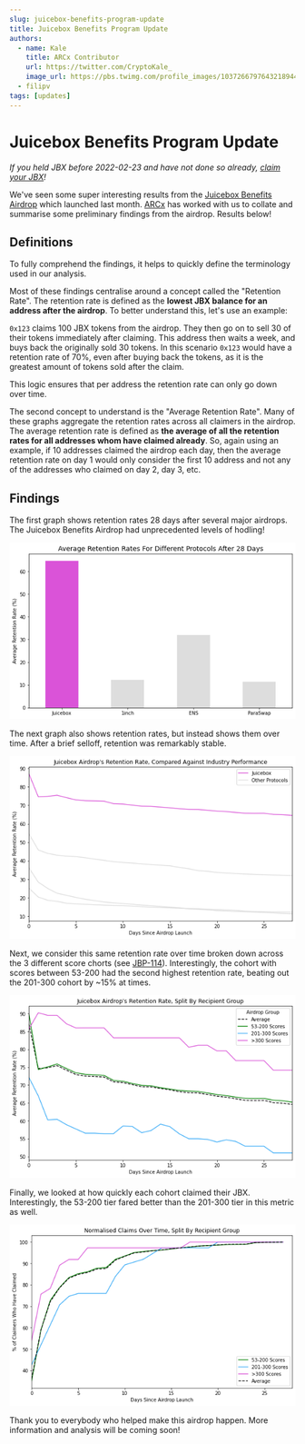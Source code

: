 ```yaml
---
slug: juicebox-benefits-program-update
title: Juicebox Benefits Program Update
authors: 
  - name: Kale
    title: ARCx Contributor
    url: https://twitter.com/CryptoKale_
    image_url: https://pbs.twimg.com/profile_images/1037266797643218944/TNni262L_400x400.jpg
  - filipv
tags: [updates]
---
```


# Juicebox Benefits Program Update

*If you held JBX before 2022-02-23 and have not done so already, [claim your JBX](https://airdrop.juicebox.money/)!*

We've seen some super interesting results from the [Juicebox Benefits Airdrop](https://info.juicebox.money/blog/juicebox-benefits-program-explained) which launched last month. [ARCx](https://arcx.money/) has worked with us to collate and summarise some preliminary findings from the airdrop. Results below!

## Definitions

To fully comprehend the findings, it helps to quickly define the terminology used in our analysis.

Most of these findings centralise around a concept called the "Retention Rate". The retention rate is defined as the **lowest JBX balance for an address after the airdrop**. To better understand this, let's use an example:

`0x123` claims 100 JBX tokens from the airdrop. They then go on to sell 30 of their tokens immediately after claiming. This address then waits a week, and buys back the originally sold 30 tokens. In this scenario `0x123` would have a retention rate of 70%, even after buying back the tokens, as it is the greatest amount of tokens sold after the claim.

This logic ensures that per address the retention rate can only go down over time.

The second concept to understand is the "Average Retention Rate". Many of these graphs aggregate the retention rates across all claimers in the airdrop. The average retention rate is defined as **the average of all the retention rates for all addresses whom have claimed already**. So, again using an example, if 10 addresses claimed the airdrop each day, then the average retention rate on day 1 would only consider the first 10 address and not any of the addresses who claimed on day 2, day 3, etc.

## Findings

The first graph shows retention rates 28 days after several major airdrops. The Juicebox Benefits Airdrop had unprecedented levels of hodling!

![](juicebox_retention_snapshot.png)

The next graph also shows retention rates, but instead shows them over time. After a brief selloff, retention was remarkably stable.

![](juicebox_retention_over_time.png)

Next, we consider this same retention rate over time broken down across the 3 different score chorts (see [JBP-114](https://snapshot.org/#/jbdao.eth/proposal/0xd10c56f453851063665241417642352beaf8816aca062c29f98b1f5154ff3cdd)). Interestingly, the cohort with scores between 53-200 had the second highest retention rate, beating out the 201-300 cohort by ~15% at times.

![](juicebox_retention_by_cohort.png)

Finally, we looked at how quickly each cohort claimed their JBX. Interestingly, the 53-200 tier fared better than the 201-300 tier in this metric as well. 

![](juicebox_claims.png)

Thank you to everybody who helped make this airdrop happen. More information and analysis will be coming soon!
